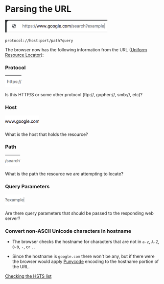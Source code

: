 # Parsing the URL

![URL](./ref/ref2.png)

``protocol://host:port/path?query``

The browser now has the following information from the URL ([Uniform Resource Locator](https://tools.ietf.org/html/rfc1738)):

### Protocol

![proto](./ref/refProto.png)

Is this HTTP/S or some other protocol (ftp://, gopher://, smb://, etc)?

### Host

![path](./ref/refHost.png)

What is the host that holds the resource?

### Path

![resource](./ref/refPath.png)

What is the path the resource we are attempting to locate?

### Query Parameters

![query](./ref/refQuery.png)

Are there query parameters that should be passed to the responding web server?

### Convert non-ASCII Unicode characters in hostname

* The browser checks the hostname for characters that are not in `a-z`,
  `A-Z`, `0-9`, `-`, or `.`.

* Since the hostname is `google.com` there won't be any, but if there were
  the browser would apply [Punycode](https://en.wikipedia.org/wiki/Punycode) encoding to the hostname portion of the URL.

[Checking the HSTS list](./2-CheckingHSTS.md)